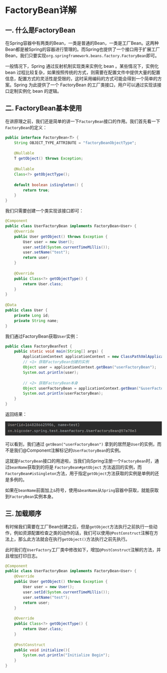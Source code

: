 # FactoryBean详解

## 一. 什么是FactoryBean

在Spring容器中有两类的Bean，一类是普通的Bean，一类是工厂Bean。这两种Bean都是被Spring的容器进行管理的。而Spring也提供了一个接口用于扩展工厂Bean，我们只要实现`org.springframework.beans.factory.FactoryBean`即可。

一般情况下，Spring 通过反射机制实现类来实例化 bean 。某些情况下，实例化 bean 过程比较复杂，如果按照传统的方式，则需要在配置文件中提供大量的配置信息，配置方式的灵活性是受限的，这时采用编码的方式可能会得到一个简单的方案。Spring 为此提供了一个 FactoryBean 的工厂类接口，用户可以通过实现该接口定制实例化 bean 的逻辑。

## 二. FactoryBean基本使用

在讲原理之前，我们还是简单的讲一下`FactoryBean`接口的作用。我们首先看一下`FactoryBean`的定义：

```java
public interface FactoryBean<T> {
    String OBJECT_TYPE_ATTRIBUTE = "factoryBeanObjectType";

    @Nullable
    T getObject() throws Exception;

    @Nullable
    Class<?> getObjectType();

    default boolean isSingleton() {
        return true;
    }
}
```

我们只需要创建一个类实现该接口即可：

```java
@Component
public class UserFactoryBean implements FactoryBean<User> {
    @Override
    public User getObject() throws Exception {
        User user = new User();
        user.setId(System.currentTimeMillis());
        user.setName("test");
        return user;
    }

    @Override
    public Class<?> getObjectType() {
        return User.class;
    }
}

@Data
public class User {
    private Long id;
    private String name;
}
```

我们通过FactoryBean获取`User`实例：

```java
public class FactoryBeanTest {
    public static void main(String[] args) {
        ApplicationContext applicationContext = new ClassPathXmlApplicationContext("classpath:application-context.xml");
        // <1> 获取FactoryBean创建的实例
        Object user = applicationContext.getBean("userFactoryBean");
        System.out.println(user);

        // <2> 获取FactoryBean本身
        Object userFactoryBean = applicationContext.getBean("&userFactoryBean");
        System.out.println(userFactoryBean);
    }
}

```

返回结果：

![](../images/64.png)

可以看到，我们通过 `getBean("userFactoryBean")` 拿到的居然是`User`的实例，而不是我们@Component注解标记的`UserFactoryBean`的实例。

这就是`FactoryBean`接口的用途啦，当我们向Spring注册一个`FactoryBean`时，通过`beanName`获取到的将是 `FactoryBean#getObject` 方法返回的实例，而`FactoryBean#isSingleton`方法，用于指定`getObject`方法获取的实例是单例的还是多例的。

如果在`beanName`前面加上`&`符号，使用`&beanName`从`Spring`容器中获取，就能获取到`FactoryBean`实例本身。

## 三. 加载顺序

有时候我们需要在工厂Bean创建之后，但是`getObject`方法执行之前执行一些动作，例如资源配置检查之类的动作的话，我们可以使用`@PostConstruct`注解在方法上，那么此方法就会在执行`getObject()`方法执行之前先执行。

此时我们在`UserFactory`工厂类中修改如下，增加`@PostConstruct`注解的方法，并且增加打印日志。

```java
@Component
public class UserFactoryBean implements FactoryBean<User> {
    @Override
    public User getObject() throws Exception {
        User user = new User();
        user.setId(System.currentTimeMillis());
        user.setName("test");
        return user;
    }

    @Override
    public Class<?> getObjectType() {
        return User.class;
    }

    @PostConstruct
    public void initialize(){
        System.out.println("Initialize Begin");
    }
}
```


